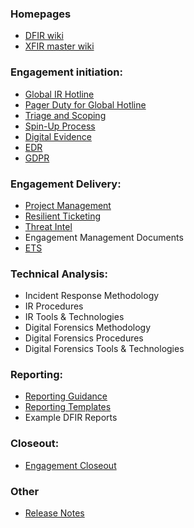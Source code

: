 ### Homepages
- [DFIR wiki](https://github.ibm.com/XFIR/DFIR-wiki/wiki)
- [XFIR master wiki](https://github.ibm.com/XFIR/XFIR-master-wiki/wiki)

### Engagement initiation:
- [Global IR Hotline](Global-IR-Hotline)
- [Pager Duty for Global Hotline](PagerDuty-for-IR-Hotline)
- [Triage and Scoping](Triage-and-Scoping)
- [Spin-Up Process](SpinUp)
- [Digital Evidence](Digital-Evidence)
- [EDR](Endpoint-Detection-and-Response)
- [GDPR](GDPR-for-DFIR-Engagements)
### Engagement Delivery:
- [Project Management](Project-Management)
- [Resilient Ticketing](Resilient)
- [Threat Intel](Threat-Intel-for-IR)
- Engagement Management Documents
- [ETS](Engagement-Tracking-Sheet)
### Technical Analysis:
- Incident Response Methodology
- IR Procedures
- IR Tools & Technologies
- Digital Forensics Methodology
- Digital Forensics Procedures
- Digital Forensics Tools & Technologies
### Reporting:
- [Reporting Guidance](DFIR-Reporting-Style-Guide)
- [Reporting Templates](Reporting-Templates)
- Example DFIR Reports
### Closeout:
- [Engagement Closeout](Engagement-Closeout)
### Other
- [Release Notes](Release-Notes)
